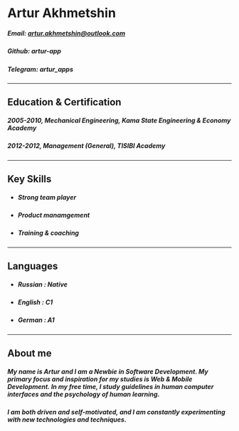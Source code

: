 # Artur Akhmetshin
##### Email: artur.akhmetshin@outlook.com
##### Github: artur-app
##### Telegram: artur_apps

___


## Education & Certification

##### 2005-2010, Mechanical Engineering, Kama State Engineering & Economy Academy
##### 2012-2012, Management (General), TISIBI Academy
___

## Key Skills

* ##### Strong team player
* ##### Product manamgement
* ##### Training & coaching
___

## Languages
* ##### Russian : Native
* ##### English : C1
* ##### German  : A1

___

## About me
##### My name is Artur and I am a Newbie in Software Development. My primary focus and inspiration for my studies is Web & Mobile Development. In my free time, I study guidelines in human computer interfaces and the psychology of human learning.
##### I am both driven and self-motivated, and I am constantly experimenting with new technologies and techniques.
